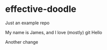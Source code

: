 # effective-doodle

Just an example repo

My name is James, and I love (mostly) git
Hello

Another change
